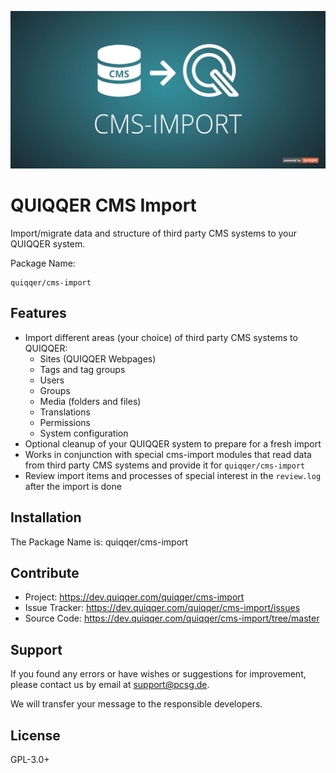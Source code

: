 ![QUIQQER CMS Import](bin/images/Readme.jpg)

QUIQQER CMS Import
========

Import/migrate data and structure of third party CMS systems to your QUIQQER system.

Package Name:

    quiqqer/cms-import


Features
--------
* Import different areas (your choice) of third party CMS systems to QUIQQER:
  * Sites (QUIQQER Webpages)
  * Tags and tag groups
  * Users
  * Groups
  * Media (folders and files)
  * Translations
  * Permissions
  * System configuration
* Optional cleanup of your QUIQQER system to prepare for a fresh import
* Works in conjunction with special cms-import modules that read data from third party CMS systems 
and provide it for `quiqqer/cms-import`
* Review import items and processes of special interest in the `review.log` after the import is done


Installation
------------
The Package Name is: quiqqer/cms-import

Contribute
----------
- Project: https://dev.quiqqer.com/quiqqer/cms-import
- Issue Tracker: https://dev.quiqqer.com/quiqqer/cms-import/issues
- Source Code: https://dev.quiqqer.com/quiqqer/cms-import/tree/master

Support
-------
If you found any errors or have wishes or suggestions for improvement,
please contact us by email at support@pcsg.de.

We will transfer your message to the responsible developers.

License
-------
GPL-3.0+